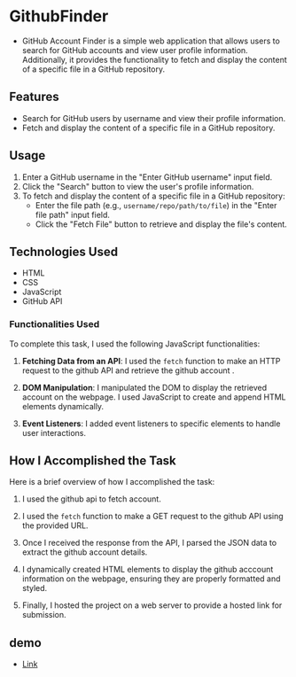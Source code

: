 # GithubFinder
- GitHub Account Finder is a simple web application that allows users to search for GitHub accounts and view user profile information. Additionally, it provides the functionality to fetch and display the content of a specific file in a GitHub repository.

## Features

- Search for GitHub users by username and view their profile information.
- Fetch and display the content of a specific file in a GitHub repository.

## Usage

1. Enter a GitHub username in the "Enter GitHub username" input field.
2. Click the "Search" button to view the user's profile information.
3. To fetch and display the content of a specific file in a GitHub repository:
   - Enter the file path (e.g., `username/repo/path/to/file`) in the "Enter file path" input field.
   - Click the "Fetch File" button to retrieve and display the file's content.

## Technologies Used

- HTML
- CSS
- JavaScript
- GitHub API

### Functionalities Used

To complete this task, I used the following JavaScript functionalities:

1. **Fetching Data from an API**: I used the `fetch` function to make an HTTP request to the github API and retrieve the github account .

2. **DOM Manipulation**: I manipulated the DOM to display the retrieved account on the webpage. I used JavaScript to create and append HTML elements dynamically.

3. **Event Listeners**: I added event listeners to specific elements to handle user interactions.

## How I Accomplished the Task

Here is a brief overview of how I accomplished the task:

1. I used the github api to fetch account.

2. I used the `fetch` function to make a GET request to the github API using the provided URL.

3. Once I received the response from the API, I parsed the JSON data to extract the github account details.

4. I dynamically created HTML elements to display the github acccount information on the webpage, ensuring they are properly formatted and styled.

5. Finally, I hosted the project on a web server to provide a hosted link for submission.



## demo 
- [Link](https://prathamwate.github.io/GithubFinder/)

